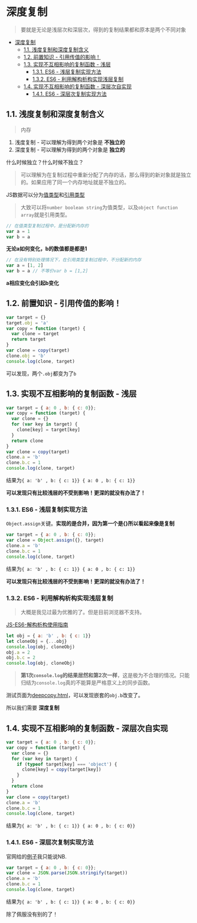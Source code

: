 # 深度复制
> 要就是无论是浅层次和深层次，得到的复制结果都和原本是两个不同对象

<!-- TOC -->

- [深度复制](#深度复制)
  - [1.1. 浅度复制和深度复制含义](#11-浅度复制和深度复制含义)
  - [1.2. 前置知识 - 引用传值的影响！](#12-前置知识---引用传值的影响)
  - [1.3. 实现不互相影响的复制函数 - 浅层](#13-实现不互相影响的复制函数---浅层)
    - [1.3.1. ES6 - 浅层复制实现方法](#131-es6---浅层复制实现方法)
    - [1.3.2. ES6 - 利用解构析构实现浅层复制](#132-es6---利用解构析构实现浅层复制)
  - [1.4. 实现不互相影响的复制函数 - 深层次自实现](#14-实现不互相影响的复制函数---深层次自实现)
    - [1.4.1. ES6 - 深层次复制实现方法](#141-es6---深层次复制实现方法)

<!-- /TOC -->

## 1.1. 浅度复制和深度复制含义

> 内存

1. 浅度复制 - 可以理解为得到两个对象是 **不独立的**
2. 深度复制 - 可以理解为得到的两个对象是 **独立的**

什么时候独立？什么时候不独立？

> 可以理解为在复制过程中重新分配了内存的话，那么得到的新对象就是独立的。如果应用了同一个内存地址就是不独立的。

JS数据可以分为[值类型]()和[引用类型]()

> 大致可以将`number boolean string`为值类型，以及`object function array`就是引用类型。

```JavaScript
// 在值类型复制过程中，是分配新内存的
var a = 1
var b = a
```

**无论a如何变化，b的数值都是都是1**


```JavaScript
// 在没有特别处理情况下，在引用类型复制过程中，不分配新的内存
var a = [1, 2]
var b = a // 不等价var b = [1,2]
```

**a相应变化会引起b变化**


## 1.2. 前置知识 - 引用传值的影响！

```JavaScript
var target = {}
target.obj = 'a'
var copy = function (target) {
  var clone = target
  return target
}
var clone = copy(target)
clone.obj = 'b'
console.log(clone, target)
```

可以发现，两个`.obj`都变为了`b`

## 1.3. 实现不互相影响的复制函数 - 浅层

```JavaScript
var target = { a: 0 , b: { c: 0}};
var copy = function (target) {
  var clone = {}
  for (var key in target) {
    clone[key] = target[key]
  }
  return clone
}
var clone = copy(target)
clone.a = 'b'
clone.b.c = 1
console.log(clone, target)
```

结果为`{ a: 'b' , b: { c: 1}} { a: 0 , b: { c: 1}}`

**可以发现只有比较浅层的不受到影响！更深的就没有办法了！**

### 1.3.1. ES6 - 浅层复制实现方法

`Object.assign`关键。**实现的是合并，因为第一个是{}所以看起来像是复制**

```JavaScript
var target = { a: 0 , b: { c: 0}};
var clone = Object.assign({}, target)
clone.a = 'b'
clone.b.c = 1
console.log(clone, target)
```

结果为`{ a: 'b' , b: { c: 1}} { a: 0 , b: { c: 1}}`

**可以发现只有比较浅层的不受到影响！更深的就没有办法了！**

### 1.3.2. ES6 - 利用解构析构实现浅层复制

> 大概是我见过最为优雅的了。但是目前浏览器不支持。

[JS-ES6-解构析构使用指南](https://github.com/JiangWeixian/JS-Books/tree/master/ES6%E5%85%A5%E9%97%A8/CH03-%E8%A7%A3%E6%9E%84%E6%9E%90%E6%9E%84)

```JavaScript
let obj = { a: 'b' , b: { c: 1}}
let cloneObj = {...obj}
console.log(obj, cloneObj)
obj.a = 2
obj.b.c = 2
console.log(obj, cloneObj)
```

> **第1次`console.log`的结果居然和第2次一样**，这是极为不合理的情况。只能归结为`console.log`真的不能算是严格意义上的同步函数。

测试页面为[deepcopy.html](https://github.com/JiangWeixian/JS-Tips/blob/master/Grammar/HTML/deepcopy.html)，可以发现嵌套的`obj.b`改变了。

所以我们需要 **深度复制**

## 1.4. 实现不互相影响的复制函数 - 深层次自实现

```JavaScript
var target = { a: 0 , b: { c: 0}};
var copy = function (target) {
  var clone = {}
  for (var key in target) {
    if (typeof target[key] === 'object') {
      clone[key] = copy(target[key])
    }
  }
  return clone
}
var clone = copy(target)
clone.a = 'b'
clone.b.c = 1
console.log(clone, target)
```

结果为`{ a: 'b' , b: { c: 1}} { a: 0 , b: { c: 0}}`

### 1.4.1. ES6 - 深层次复制实现方法

官网给的[例子](https://developer.mozilla.org/en-US/docs/Web/JavaScript/Reference/Global_Objects/Object/assign)我只能说NB.

```JavaScript
var target = { a: 0 , b: { c: 0}};
var clone = JSON.parse(JSON.stringify(target))
clone.a = 'b'
clone.b.c = 1
console.log(clone, target)
```

结果为`{ a: 'b' , b: { c: 1}} { a: 0 , b: { c: 0}}`

除了佩服没有别的了！

